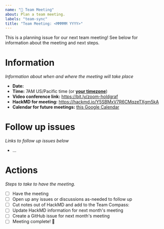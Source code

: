 ```yaml
---
name: "📅 Team Meeting"
about: Plan a team meeting.
labels: "team-sync"
title: "Team Meeting: <MMMMM YYYY>"
---
```


This is a planning issue for our next team meeting! See below for information about the meeting and next steps.

# Information

_Information about when and where the meeting will take place_

- **Date:** <YYYY-MM-DD>
- **Time:** 7AM US/Pacific time (or [**your timezone**](https://arewemeetingyet.com/Los%20Angeles/<YYYY-MM-DD>/07:00/2i2c%20Team%20Meeting#eyJ1cmwiOiJodHRwczovL2hhY2ttZC5pby9ZNVNCTXhWN1I2Q01xemVUWGdtNWtBIn0=))
- **Video conference link:** https://bit.ly/zoom-holdgraf
- **HackMD for meeting:** https://hackmd.io/Y5SBMxV7R6CMqzeTXgm5kA
- **Calendar for future meetings:** [this Google Calendar](https://calendar.google.com/calendar/embed?src=c_4hjjouojd8psql9i1a8nd1uff4%40group.calendar.google.com&ctz=America%2FLos_Angeles)

# Follow up issues

_Links to follow up issues below_

- ...

# Actions

_Steps to take to have the meeting._

- [ ] Have the meeting
- [ ] Open up any issues or discussions as-needed to follow up
- [ ] Cut notes out of HackMD and add to the Team Compass: 
- [ ] Update HackMD information for next month's meeting
- [ ] Create a GitHub issue for next month's meeting
- [ ] Meeting complete! 🎉 